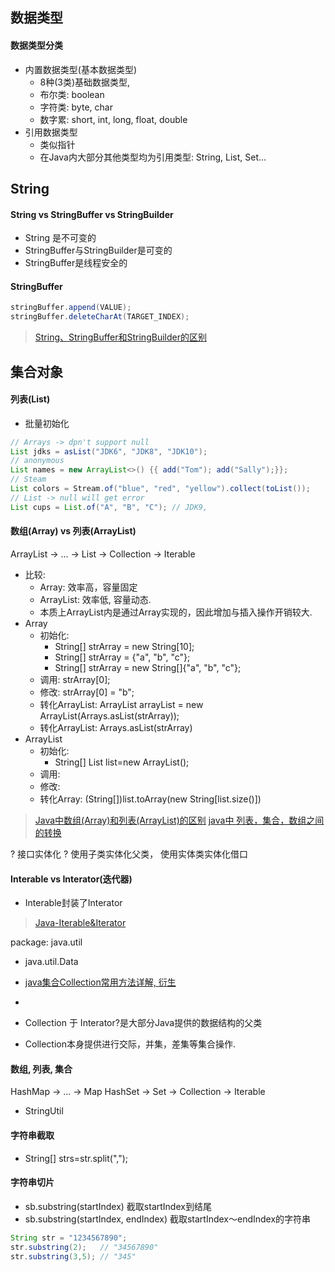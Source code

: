 
## 数据类型
#### 数据类型分类
* 内置数据类型(基本数据类型)
    * 8种(3类)基础数据类型,
    * 布尔类: boolean
    * 字符类: byte, char
    * 数字累: short, int, long, float, double
* 引用数据类型
    * 类似指针
    * 在Java内大部分其他类型均为引用类型: String, List, Set...

## String
####  String vs StringBuffer vs StringBuilder
* String 是不可变的
* StringBuffer与StringBuilder是可变的
* StringBuffer是线程安全的

#### StringBuffer
```java
stringBuffer.append(VALUE);
stringBuffer.deleteCharAt(TARGET_INDEX);
```
> [String、StringBuffer和StringBuilder的区别](https://blog.csdn.net/csxypr/article/details/92378336)

## 集合对象
#### 列表(List) 
* 批量初始化
```java
// Arrays -> dpn't support null
List jdks = asList("JDK6", "JDK8", "JDK10");
// anonymous
List names = new ArrayList<>() {{ add("Tom"); add("Sally");}};
// Steam
List colors = Stream.of("blue", "red", "yellow").collect(toList());
// List -> null will get error
List cups = List.of("A", "B", "C"); // JDK9, 
```

#### 数组(Array) vs 列表(ArrayList)
ArrayList -> ... -> List -> Collection -> Iterable

* 比较:
    * Array: 效率高，容量固定
    * ArrayList: 效率低, 容量动态.
    * 本质上ArrayList内是通过Array实现的，因此增加与插入操作开销较大.
* Array
    * 初始化: 
        * String[] strArray = new String[10];
        * String[] strArray = {"a", "b", "c"};
        * String[] strArray = new String[]{"a", "b", "c"};
    * 调用: strArray[0];
    * 修改: strArray[0] = "b";
    * 转化ArrayList: ArrayList<String> arrayList = new ArrayList<String>(Arrays.asList(strArray));
    * 转化ArrayList: Arrays.asList(strArray)
* ArrayList
    * 初始化: 
        * String[] List<String> list=new ArrayList<String>();
    * 调用: 
    * 修改: 
    * 转化Array: (String[])list.toArray(new String[list.size()])

> [Java中数组(Array)和列表(ArrayList)的区别](https://blog.csdn.net/sofuzi/article/details/79903981)
> [java中 列表，集合，数组之间的转换](https://blog.csdn.net/Jay112011/article/details/79999186)

? 接口实体化
? 使用子类实体化父类， 使用实体类实体化借口

#### Interable vs Interator(迭代器)
* Interable封装了Interator

> [Java-Iterable&Iterator](https://www.jianshu.com/p/0c916535aa02)






















package: java.util


* java.util.Data

* [java集合Collection常用方法详解, 衍生](https://blog.csdn.net/javaee_gao/article/details/96372530)
* 

* Collection 于 Interator?是大部分Java提供的数据结构的父类
* Collection本身提供进行交际，并集，差集等集合操作.


#### 数组, 列表, 集合

HashMap -> ... -> Map
HashSet -> Set -> Collection -> Iterable


* StringUtil

#### 字符串截取
* String[]  strs=str.split(",");

#### 字符串切片
* sb.substring(startIndex) 截取startIndex到结尾
* sb.substring(startIndex, endIndex) 截取startIndex～endIndex的字符串
```java
String str = "1234567890";
str.substring(2);   // "34567890"
str.substring(3,5); // "345"
```


